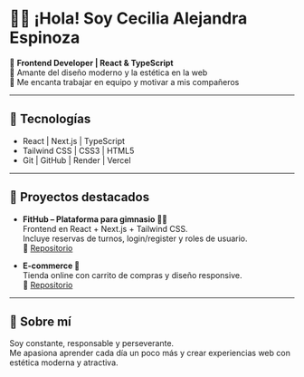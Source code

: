 # 👩‍💻 ¡Hola! Soy Cecilia Alejandra Espinoza


🚀 **Frontend Developer | React & TypeScript**  
🎨 Amante del diseño moderno y la estética en la web  
🤝 Me encanta trabajar en equipo y motivar a mis compañeros  

---

## 🔧 Tecnologías
- React | Next.js | TypeScript  
- Tailwind CSS | CSS3 | HTML5  
- Git | GitHub | Render | Vercel  

---

## 🌟 Proyectos destacados
- **FitHub – Plataforma para gimnasio 🏋️‍♀️**  
  Frontend en React + Next.js + Tailwind CSS.  
  Incluye reservas de turnos, login/register y roles de usuario.  
  🔗 [Repositorio](https://github.com/Alejandraespinoza405/fithub-front)  


- **E-commerce 🛒**  
  Tienda online con carrito de compras y diseño responsive.  
  🔗 [Repositorio](https://github.com/Alejandraespinoza405/mi-ecommerce.git)

---

## 🌱 Sobre mí
Soy constante, responsable y perseverante.  
Me apasiona aprender cada día un poco más y crear experiencias web con estética moderna y atractiva.



<!--
**Alejandraespinoza405/Alejandraespinoza405** is a ✨ _special_ ✨ repository because its `README.md` (this file) appears on your GitHub profile.

Here are some ideas to get you started:

- 🔭 I’m currently working on ...
- 🌱 I’m currently learning ...
- 👯 I’m looking to collaborate on ...
- 🤔 I’m looking for help with ...
- 💬 Ask me about ...
- 📫 How to reach me: ...
- 😄 Pronouns: ...
- ⚡ Fun fact: ...
-->
